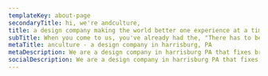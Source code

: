 ```yaml
---
templateKey: about-page
secondaryTitle: hi, we're andculture,
title: a design company making the world better one experience at a time.
subTitle: When you come to us, you've already had the, "There has to be a better way!" conversation. Internally, we call it a breaking reality; you can call it, "Why doesn't this work anymore?" Now you need the "A ha!" moment. That's what we excel at; helping you put a finger on what's wrong, and then designing a solution that might not even exist yet.
metaTitle: anculture - a design company in harrisburg, PA
metaDescription: We are a design company in harrisburg PA that fixes broken realities through cutting edge design, strategy, and engineering solutions.
socialDescription: We are a design company in harrisburg PA that fixes broken realities through cutting edge design, strategy, and engineering solutions.
---
```

